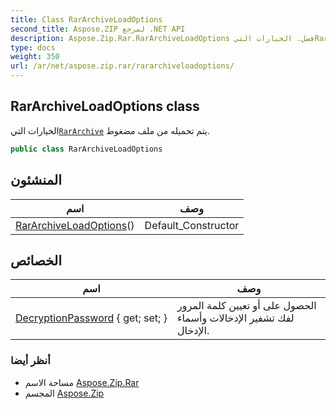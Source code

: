 ```yaml
---
title: Class RarArchiveLoadOptions
second_title: Aspose.ZIP لمرجع .NET API
description: Aspose.Zip.Rar.RarArchiveLoadOptions فصل. الخيارات التيRarArchive يتم تحميله من ملف مضغوط.
type: docs
weight: 350
url: /ar/net/aspose.zip.rar/rararchiveloadoptions/
---
```

## RarArchiveLoadOptions class

الخيارات التي[`RarArchive`](../rararchive/) يتم تحميله من ملف مضغوط.

```csharp
public class RarArchiveLoadOptions
```

## المنشئون

| اسم | وصف |
| --- | --- |
| [RarArchiveLoadOptions](rararchiveloadoptions/)() | Default_Constructor |

## الخصائص

| اسم | وصف |
| --- | --- |
| [DecryptionPassword](../../aspose.zip.rar/rararchiveloadoptions/decryptionpassword/) { get; set; } | الحصول على أو تعيين كلمة المرور لفك تشفير الإدخالات وأسماء الإدخال. |

### أنظر أيضا

* مساحة الاسم [Aspose.Zip.Rar](../../aspose.zip.rar/)
* المجسم [Aspose.Zip](../../)


